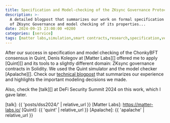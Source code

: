 ```yaml
---
title: Specification and Model-checking of the ZKsync Governance Protocol
description: >-
  A detailed blogpost that summarizes our work on formal specification
  of ZKsync Governance and model checking of its properties...
date: 2024-09-15 23:00:00 +0200
categories: [service]
tags: [matter labs,simulation,smart contracts,research,specification,verification,model checking,quint,solidity]
---
```


After our success in specification and model checking of the ChonkyBFT consensus
in Quint, Denis Kolegov at [Matter Labs][] offered me to apply [Quint][] and its
tools to a slightly different domain: ZKsync governance contracts in Solidity.
We used the Quint simulator and the model checker [Apalache][]. Check our
[technical blogpost][blogpost] that summarizes our experience and highlights the
important modeling decisions we made.

Also, check the [talk][] at DeFi Security Summit 2024 on this work, which I gave
later.

[blogpost]: https://protocols-made-fun.com/zksync/matterlabs/quint/specification/modelchecking/2024/09/12/zksync-governance.html
[talk]: {{ 'posts/dss2024/' | relative_url }}
[Matter Labs]: https://matter-labs.io/
[Quint]: {{ 'quint' | relative_url }}
[Apalache]: {{ 'apalache' | relative_url }}